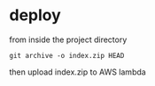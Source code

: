 # deploy

from inside the project directory
```
git archive -o index.zip HEAD
```
then upload index.zip to AWS lambda